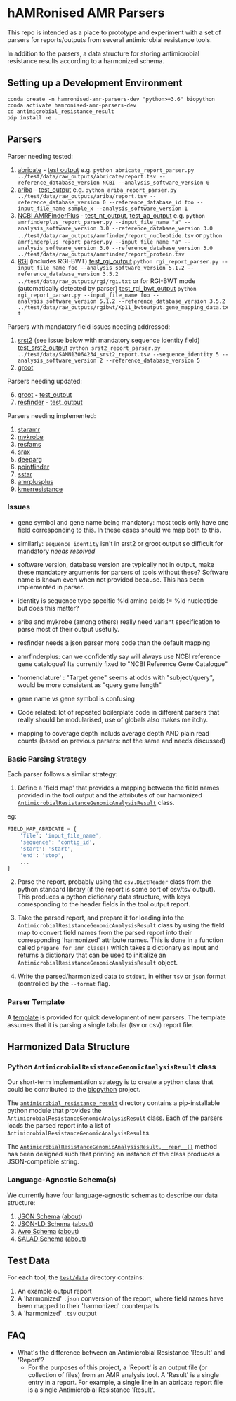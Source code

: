 # hAMRonised AMR Parsers

This repo is intended as a place to prototype and experiment with a set of parsers for reports/outputs from several
antimicrobial resistance tools.

In addition to the parsers, a data structure for storing antimicrobial resistance results according to a harmonized schema.

## Setting up a Development Environment

```
conda create -n hamronised-amr-parsers-dev "python>=3.6" biopython
conda activate hamronised-amr-parsers-dev
cd antimicrobial_resistance_result
pip install -e .
```

## Parsers

Parser needing tested:

1. [abricate](parsers/abricate_report_parser.py) - [test output](test/data/raw_outputs/abricate/report.tsv) e.g. `python abricate_report_parser.py ../test/data/raw_outputs/abricate/report.tsv --reference_database_version NCBI --analysis_software_version 0`
2. [ariba](parsers/ariba_report_parser.py) - [test_output](test/data/raw_outputs/ariba/report.tsv) e.g. `python ariba_report_parser.py ../test/data/raw_outputs/ariba/report.tsv --reference_database_version 0 --reference_database_id foo --input_file_name sample_x --analysis_software_version 1`  
3. [NCBI AMRFinderPlus](parsers/amrfinderplus_report_parser.py) - [test_nt_output](test/data/raw_outputs/amrfinder/report_nucleotide.tsv), [test_aa_output](test/data/raw_outputs/amrfinder/report_protein.tsv) e.g. `python amrfinderplus_report_parser.py --input_file_name "a" --analysis_software_version 3.0 --reference_database_version 3.0 ../test/data/raw_outputs/amrfinder/report_nucleotide.tsv` or `python amrfinderplus_report_parser.py --input_file_name "a" --analysis_software_version 3.0 --reference_database_version 3.0 ../test/data/raw_outputs/amrfinder/report_protein.tsv`
4. [RGI](parsers/rgi_report_parser.py) (includes RGI-BWT) [test_rgi_output](test/data/raw_outputs/rgi/rgi.txt) `python rgi_report_parser.py --input_file_name foo --analysis_software_version 5.1.2 --reference_database_version 3.5.2 ../test/data/raw_outputs/rgi/rgi.txt` or for RGI-BWT mode (automatically detected by parser) [test_rgi_bwt_output](test/data/raw_outputs/rgibwt/Kp11_bwtoutput.gene_mapping_data.txt) `python rgi_report_parser.py --input_file_name foo --analysis_software_version 5.1.2 --reference_database_version 3.5.2 ../test/data/raw_outputs/rgibwt/Kp11_bwtoutput.gene_mapping_data.txt`

Parsers with mandatory field issues needing addressed:
1. [srst2](parsers/srst2_report_parser.py) (see issue below with mandatory sequence identity field) [test_srst2_output](test/data/raw_outputs/srst2/SAMN13064234_srst2_report.tsv) `python srst2_report_parser.py ../test/data/SAMN13064234_srst2_report.tsv --sequence_identity 5 --analysis_software_version 2 --reference_database_version 5`
2. [groot](parsers/groot_report_parser.py) 

Parsers needing updated:

6. [groot](parsers/deprecated/groot_report_parser.py) - [test_output](test/data/raw_outputs/groot/report.tsv)
7. [resfinder](parsers/deprecated/resfinder_report_parser.py) - [test_output](test/data/raw_outputs/resfinder/data_resfinder.json)

Parsers needing implemented:

1. [staramr](test/data/raw_outputs/staramr/resfinder.tsv)
2. [mykrobe](test/data/raw_outputs/mykrobe/report.json)
3. [resfams](test/data/raw_outputs/resfams/resfams.tblout)
5. [srax](test/data/raw_outputs/srax/sraX_detected_ARGs.tsv)
6. [deeparg](test/data/raw_outputs/deeparg/output.mapping.ARG)
7. [pointfinder](test/data/raw_outputs/pointfinder/report.tsv)
8. [sstar](test/data/raw_outputs/sstar/report.tsv)
9. [amrplusplus](test/data/raw_outputs/amrplusplus/gene.tsv)
10. [kmerresistance](test/data/raw_outputs/kmerresistance/results.res)

### Issues

- gene symbol and gene name being mandatory: most tools only have one field corresponding to this.  In these cases should we map both to this.

- similarly: `sequence_identity` isn't in srst2 or groot output so difficult for mandatory *needs resolved*

- software version, database version are typically not in output, make these mandatory arguments for parsers of tools without these?
Software name is known even when not provided because. This has been implemented in parser.

- identity is sequence type specific %id amino acids != %id nucleotide but does this matter?

- ariba and mykrobe (among others) really need variant specification to parse most of their output usefully.

- resfinder needs a json parser more code than the default mapping

- amrfinderplus: can we confidently say will always use NCBI reference gene catalogue? Its currently fixed to "NCBI Reference Gene Catalogue"

- 'nomenclature' : "Target gene" seems at odds with "subject/query", would be more consistent as "query gene length"

- gene name vs gene symbol is confusing

- Code related: lot of repeated boilerplate code in different parsers that really should be modularised, use of globals also makes me itchy.

- mapping to coverage depth includs average depth AND plain read counts (based on previous parsers: not the same and needs discussed)

### Basic Parsing Strategy

Each parser follows a similar strategy:

1. Define a 'field map' that provides a mapping between the field names provided in the tool output and the attributes of our harmonized [`AntimicrobialResistanceGenomicAnalysisResult`](antimicrobial_resistance_result/AntimicrobialResistance/Result.py) class.

eg:

```python
FIELD_MAP_ABRICATE = {
    'file': 'input_file_name',
    'sequence': 'contig_id',
    'start': 'start',
    'end': 'stop',
    ...
}
```

2. Parse the report, probably using the `csv.DictReader` class from the python standard library (if the report is some sort of csv/tsv output). This produces a python dictionary data structure, with keys corresponding to the header fields in the tool output report.

3. Take the parsed report, and prepare it for loading into the `AntimicrobialResistanceGenomicAnalysisResult` class by using the field map to convert field names from the parsed report into their corresponding 'harmonized' attribute names. This is done in a function called `prepare_for_amr_class()` which takes a dictionary as input and returns a dictionary that can be used to initialize an `AntimicrobialResistanceGenomicAnalysisResult` object.

4. Write the parsed/harmonized data to `stdout`, in either `tsv` or `json` format (controlled by the `--format` flag.

### Parser Template

A [template](parsers/template_report_parser.py) is provided for quick development of new parsers. The template assumes that it is parsing a single tabular (tsv or csv) report file.

## Harmonized Data Structure

### Python `AntimicrobialResistanceGenomicAnalysisResult` class

Our short-term implementation strategy is to create a python class that could be contributed to the [biopython](https://biopython.org/) project.

The [`antimicrobial_resistance_result`](antimicrobial_resistance_result) directory contains a pip-installable python module that provides the `AntimicrobialResistanceGenomicAnalysisResult` class. Each of the parsers loads the parsed report into a list of `AntimicrobialResistanceGenomicAnalysisResult`s.

The [`AntimicrobialResistanceGenomicAnalysisResult.__repr__()`](https://github.com/pha4ge/harmonized-amr-parsers/blob/3bb8f40360e49a0be397ac884ba31e17a73a1452/antimicrobial_resistance_result/AntimicrobialResistance/Result.py#L65-L66) method has been designed such that printing an instance of the class produces a JSON-compatible string.

### Language-Agnostic Schema(s)

We currently have four language-agnostic schemas to describe our data structure:

1. [JSON Schema](schema/antimicrobial_resistance_genomic_analysis_result.schema.json) ([about](https://json-schema.org/))
2. [JSON-LD Schema](schema/antimicrobial_resistance_genomic_analysis_result.schema.jsonld) ([about](https://json-ld.org/))
3. [Avro Schema](schema/antimicrobial_resistance_genomic_analysis_result.schema.avro) ([about](https://avro.apache.org/docs/current/#schemas))
4. [SALAD Schema](schema/antimicrobial_resistance_genomic_analysis_result.schema.yml) ([about](https://www.commonwl.org/v1.0/SchemaSalad.html))

## Test Data

For each tool, the [`test/data`](test/data) directory contains:

1. An example output report
2. A 'harmonized' `.json` conversion of the report, where field names have been mapped to their 'harmonized' counterparts
3. A 'harmonized' `.tsv` output

## FAQ

* What's the difference between an Antimicrobial Resistance 'Result' and 'Report'?
  * For the purposes of this project, a 'Report' is an output file (or collection of files) from an AMR analysis tool.
    A 'Result' is a single entry in a report. For example, a single line in an abricate report file is a single Antimicrobial
    Resistance 'Result'.
